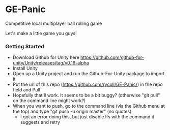 # GE-Panic
Competitive local multiplayer ball rolling game

Let's make a little game you guys!

### Getting Started

* Download Github for Unity here https://github.com/github-for-unity/Unity/releases/tag/v0.16-alpha
* Install Unity
* Open up a Unity project and run the Github-For-Unity package to import it
* Put the url of this repo (https://github.com/rycoll/GE-Panic/) in the repo field and Pull
* Hopefully that'll work. It seems to be a bit buggy? (otherwise "git pull" on the command line might work?)
* When you want to push, go to the command line (via the Github menu at the top) and type "git push -u origin master" (no quotes)
  * I got an error doing this, but just disable lfs with the command it suggests and retry

